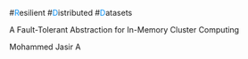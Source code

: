 #<span style="color:#0b8ff2">R</span>esilient
#<span style="color:#0b8ff2">D</span>istributed
#<span style="color:#0b8ff2">D</span>atasets

A Fault-Tolerant Abstraction for In-Memory Cluster Computing

Mohammed Jasir A
